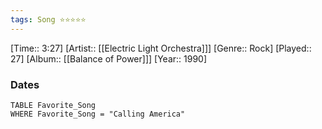 ```yaml
---
tags: Song ⭐⭐⭐⭐⭐ 
---
```

[Time:: 3:27]
[Artist:: [[Electric Light Orchestra]]]
[Genre:: Rock]
[Played:: 27]
[Album:: [[Balance of Power]]]
[Year:: 1990]
### Dates
````dataview
TABLE Favorite_Song
WHERE Favorite_Song = "Calling America"
````